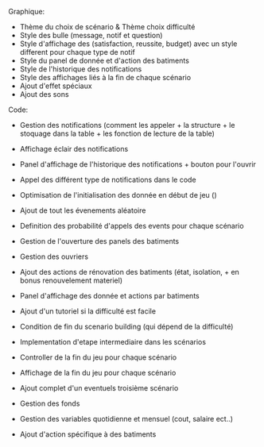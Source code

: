 

Graphique:

- Thème du choix de scénario & Thème choix difficulté
- Style des bulle (message, notif et question)
- Style d'affichage des (satisfaction, reussite, budget) avec un style different pour chaque type de notif
- Style du panel de donnée et d'action des batiments
- Style de l'historique des notifications
- Style des affichages liés à la fin de chaque scénario
- Ajout d'effet spéciaux
- Ajout des sons




Code:


- Gestion des notifications (comment les appeler + la structure + le stoquage dans la table + les fonction de lecture de la table)
- Affichage éclair des notifications
- Panel d'affichage de l'historique des notifications + bouton pour l'ouvrir
- Appel des différent type de notifications dans le code


- Optimisation de l'initialisation des donnée en début de jeu ()
- Ajout de tout les évenements aléatoire
- Definition des probabilité d'appels des events pour chaque scénario


- Gestion de l'ouverture des panels des batiments
- Gestion des ouvriers
- Ajout des actions de rénovation des batiments (état, isolation, + en bonus renouvelement materiel)
- Panel d'affichage des donnée et actions par batiments


- Ajout d'un tutoriel si la difficulté est facile
- Condition de fin du scenario building (qui dépend de la difficulté)
- Implementation d'etape intermediaire dans les scénarios


- Controller de la fin du jeu pour chaque scénario
- Affichage de la fin du jeu pour chaque scénario


- Ajout complet d'un eventuels troisième scénario
- Gestion des fonds
- Gestion des variables quotidienne et mensuel (cout, salaire ect..)
- Ajout d'action spécifique à des batiments







